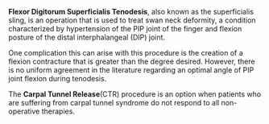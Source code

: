 **Flexor Digitorum Superficialis Tenodesis**, also known as the superficialis sling, is an operation that is used to treat swan neck deformity, a condition characterized by hypertension of the PIP joint of the finger and flexion posture of the distal interphalangeal (DIP) joint.

One complication this can arise with this procedure is the creation of a flexion contracture that is greater than the degree desired. However, there is no uniform agreement in the literature regarding an optimal angle of PIP joint flexion during tenodesis.

The **Carpal Tunnel Release**(CTR) procedure is an option when patients who are suffering from carpal tunnel syndrome do not respond to all non-operative therapies.